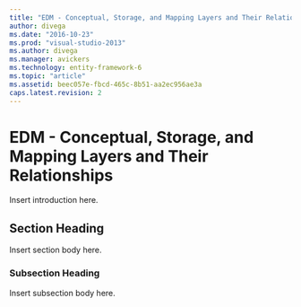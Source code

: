 ```yaml
---
title: "EDM - Conceptual, Storage, and Mapping Layers and Their Relationships | Microsoft Docs"
author: divega
ms.date: "2016-10-23"
ms.prod: "visual-studio-2013"
ms.author: divega
ms.manager: avickers
ms.technology: entity-framework-6
ms.topic: "article"
ms.assetid: beec057e-fbcd-465c-8b51-aa2ec956ae3a
caps.latest.revision: 2
---
```

# EDM - Conceptual, Storage, and Mapping Layers and Their Relationships
Insert introduction here.  
  
## Section Heading  
 Insert section body here.  
  
### Subsection Heading  
 Insert subsection body here.